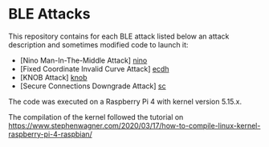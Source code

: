 # BLE Attacks

This repository contains for each BLE attack listed below an attack description and sometimes modified code to launch it:
* [Nino Man-In-The-Middle Attack] [nino]
* [Fixed Coordinate Invalid Curve Attack] [ecdh]
* [KNOB Attack] [knob]
* [Secure Connections Downgrade Attack] [sc]

The code was executed on a Raspberry Pi 4 with kernel version 5.15.x.

The compilation of the kernel followed the tutorial on https://www.stephenwagner.com/2020/03/17/how-to-compile-linux-kernel-raspberry-pi-4-raspbian/

[nino]: https://ieeexplore.ieee.org/stamp/stamp.jsp?tp=&arnumber=4401672
[ecdh]: https://eprint.iacr.org/2019/1043.pdf
[knob]: https://dl.acm.org/doi/pdf/10.1145/3394497
[sc]: https://ieeexplore.ieee.org/stamp/stamp.jsp?tp=&arnumber=9152758
